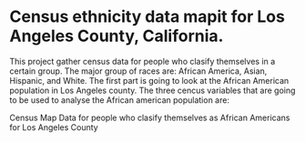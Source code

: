# Census ethnicity data mapit for Los Angeles County, California. 
This project gather census data for people who clasify themselves in a certain group. The major group of races are: African America, Asian, Hispanic, and White. 
The first part is going to look at the African American population in Los Angeles county. The three cencus variables that are going to be used to analyse the African american population are:


Census Map Data for people who clasify themselves as African Americans for Los Angeles County
